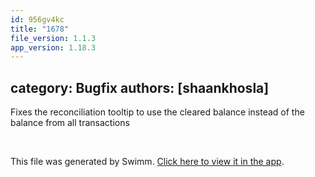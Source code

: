```yaml
---
id: 956gv4kc
title: "1678"
file_version: 1.1.3
app_version: 1.18.3
---
```


## category: Bugfix authors: \[shaankhosla\]

Fixes the reconciliation tooltip to use the cleared balance instead of the balance from all transactions

<br/>

This file was generated by Swimm. [Click here to view it in the app](https://app.swimm.io/repos/Z2l0aHViJTNBJTNBYWN0dWFsJTNBJTNBc2FuanBhcmVlaw==/docs/956gv4kc).
